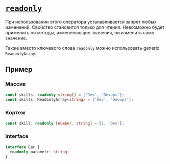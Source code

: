 # [`readonly`](../index.md)

При использовании этого оператора устанавливается запрет любых изменений. Свойство становится только для чтения. Невозможно будет применить ни методы, измененяющие значения, ни изменить само значение.

Также вместо ключевого слова `readonly` можно использовать generic `ReadonlyArray`.

## Пример

### Массив

```ts
const skills: readonly string[] = ['Dev', 'Devops'];
const skills: ReadonlyArray<string> = ['Dev', 'Devops'];
```

### Кортеж

```ts
const skill: readonly [number, string] = [1, 'Dev'];
```

### interface

```ts
interface Car {
  readonly parametr: string;
}
```
